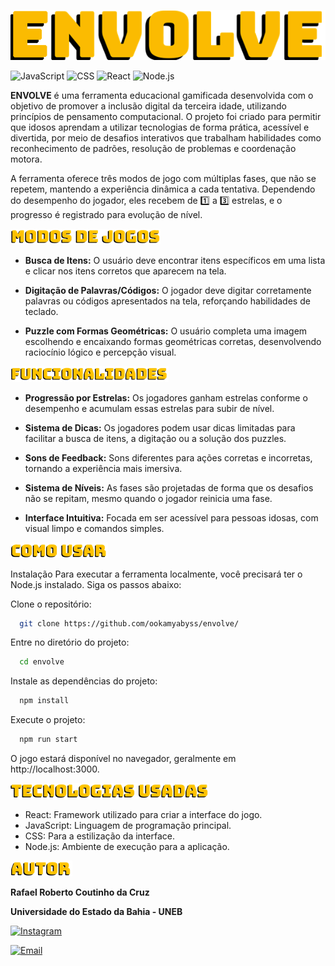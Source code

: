 ![Envolve-1](./src/assets/readme/1.png)

![JavaScript](https://img.shields.io/badge/JavaScript-ES6%2B-yellow)
![CSS](https://img.shields.io/badge/CSS-3-blue)
![React](https://img.shields.io/badge/React-18.3.1-61DAFB)
![Node.js](https://img.shields.io/badge/Node.js-22.7.0-green)

**ENVOLVE** é uma ferramenta educacional gamificada desenvolvida com o objetivo de promover a inclusão digital da terceira idade, utilizando princípios de pensamento computacional. O projeto foi criado para permitir que idosos aprendam a utilizar tecnologias de forma prática, acessível e divertida, por meio de desafios interativos que trabalham habilidades como reconhecimento de padrões, resolução de problemas e coordenação motora.

A ferramenta oferece três modos de jogo com múltiplas fases, que não se repetem, mantendo a experiência dinâmica a cada tentativa. Dependendo do desempenho do jogador, eles recebem de 1️⃣ a 3️⃣ estrelas, e o progresso é registrado para evolução de nível.

![Envolve-2](./src/assets/readme/2.png)

- **Busca de Itens:** O usuário deve encontrar itens específicos em uma lista e clicar nos itens corretos que aparecem na tela.

- **Digitação de Palavras/Códigos:** O jogador deve digitar corretamente palavras ou códigos apresentados na tela, reforçando habilidades de teclado.

- **Puzzle com Formas Geométricas:** O usuário completa uma imagem escolhendo e encaixando formas geométricas corretas, desenvolvendo raciocínio lógico e percepção visual.

![Envolve-3](./src/assets/readme/3.png)

- **Progressão por Estrelas:** Os jogadores ganham estrelas conforme o desempenho e acumulam essas estrelas para subir de nível.

- **Sistema de Dicas:** Os jogadores podem usar dicas limitadas para facilitar a busca de itens, a digitação ou a solução dos puzzles.

- **Sons de Feedback:** Sons diferentes para ações corretas e incorretas, tornando a experiência mais imersiva.

- **Sistema de Níveis:**  As fases são projetadas de forma que os desafios não se repitam, mesmo quando o jogador reinicia uma fase.

- **Interface Intuitiva:** Focada em ser acessível para pessoas idosas, com visual limpo e comandos simples.

![Envolve-4](./src/assets/readme/4.png)

Instalação
Para executar a ferramenta localmente, você precisará ter o Node.js instalado. Siga os passos abaixo:

Clone o repositório:

```bash
  git clone https://github.com/ookamyabyss/envolve/
```
Entre no diretório do projeto:

```bash
  cd envolve
```

Instale as dependências do projeto:

```bash
  npm install
```

Execute o projeto:

```bash
  npm run start
```

O jogo estará disponível no navegador, geralmente em http://localhost:3000.

![Envolve-5](./src/assets/readme/5.png)

- React: Framework utilizado para criar a interface do jogo.
- JavaScript: Linguagem de programação principal.
- CSS: Para a estilização da interface.
- Node.js: Ambiente de execução para a aplicação.


![Envolve-6](./src/assets/readme/6.png)

**Rafael Roberto Coutinho da Cruz**

**Universidade do Estado da Bahia - UNEB**

[![Instagram](https://img.shields.io/badge/Instagram-E4405F?style=for-the-badge&logo=instagram&logoColor=white)](https://www.instagram.com/_muad.dib/)  

[![Email](https://img.shields.io/badge/Email-D14836?style=for-the-badge&logo=gmail&logoColor=white)](mailto:rafaelzinhoccruz@gmail.com)


